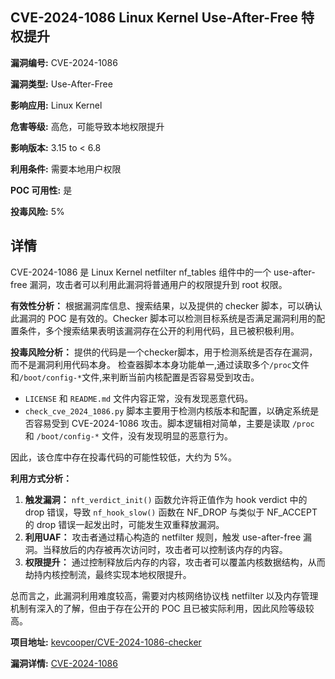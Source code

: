 ## CVE-2024-1086 Linux Kernel Use-After-Free 特权提升

**漏洞编号:** CVE-2024-1086

**漏洞类型:** Use-After-Free

**影响应用:** Linux Kernel

**危害等级:** 高危，可能导致本地权限提升

**影响版本:** 3.15 to < 6.8

**利用条件:** 需要本地用户权限

**POC 可用性:** 是

**投毒风险:** 5%

## 详情

CVE-2024-1086 是 Linux Kernel netfilter nf_tables 组件中的一个 use-after-free 漏洞，攻击者可以利用此漏洞将普通用户的权限提升到 root 权限。

**有效性分析：**
根据漏洞库信息、搜索结果，以及提供的 checker 脚本，可以确认此漏洞的 POC 是有效的。Checker 脚本可以检测目标系统是否满足漏洞利用的配置条件，多个搜索结果表明该漏洞存在公开的利用代码，且已被积极利用。

**投毒风险分析：**
提供的代码是一个checker脚本，用于检测系统是否存在漏洞，而不是漏洞利用代码本身。 检查器脚本本身功能单一,通过读取多个`/proc`文件和`/boot/config-*`文件,来判断当前内核配置是否容易受到攻击。

*   `LICENSE` 和 `README.md` 文件内容正常，没有发现恶意代码。
*   `check_cve_2024_1086.py` 脚本主要用于检测内核版本和配置，以确定系统是否容易受到 CVE-2024-1086 攻击。脚本逻辑相对简单，主要是读取 `/proc` 和 `/boot/config-*` 文件，没有发现明显的恶意行为。

因此，该仓库中存在投毒代码的可能性较低，大约为 5%。

**利用方式分析：**
1.  **触发漏洞：**  `nft_verdict_init()` 函数允许将正值作为 hook verdict 中的 drop 错误，导致 `nf_hook_slow()` 函数在 NF_DROP 与类似于 NF_ACCEPT 的 drop 错误一起发出时，可能发生双重释放漏洞。
2.  **利用UAF：** 攻击者通过精心构造的 netfilter 规则，触发 use-after-free 漏洞。当释放后的内存被再次访问时，攻击者可以控制该内存的内容。
3.  **权限提升：**  通过控制释放后内存的内容，攻击者可以覆盖内核数据结构，从而劫持内核控制流，最终实现本地权限提升。

总而言之，此漏洞利用难度较高，需要对内核网络协议栈 netfilter 以及内存管理机制有深入的了解，但由于存在公开的 POC 且已被实际利用，因此风险等级较高。

**项目地址:** [kevcooper/CVE-2024-1086-checker](https://github.com/kevcooper/CVE-2024-1086-checker)

**漏洞详情:** [CVE-2024-1086](https://nvd.nist.gov/vuln/detail/CVE-2024-1086)